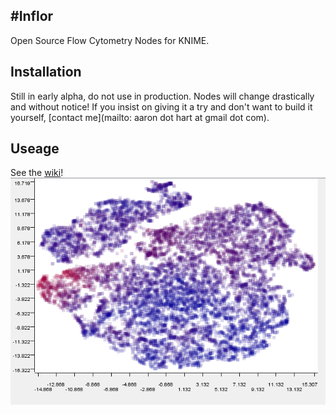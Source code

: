 #Inflor
--------------------------------------------
Open Source Flow Cytometry Nodes for KNIME.


## Installation
Still in early alpha, do not use in production. Nodes will change drastically and without notice! If you insist on giving it a try and don't want to build it yourself, [contact me](mailto: aaron dot hart at gmail dot com).

## Useage 
See the [wiki](https://github.com/AaronNHart/Inflor/wiki)!  
![image](https://github.com/AaronNHart/Inflor/blob/master/wiki/sne.png?raw=true)
